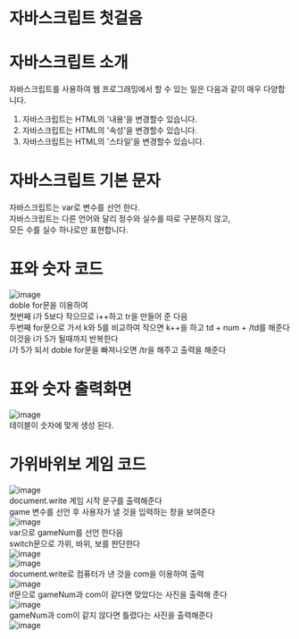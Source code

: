 # 자바스크립트 첫걸음
# 자바스크립트 소개
자바스크립트를 사용하여 웹 프로그래밍에서 할 수 있는 일은 다음과 같이 매우 다양합니다.<br>
1. 자바스크립트는 HTML의 '내용'을 변경할수 있습니다.<br>
2. 자바스크립트는 HTML의 '속성'을 변경할수 있습니다.<br>
3. 자바스크립트는 HTML의 '스타일'을 변경할수 있습니다.<br>
# 자바스크립트 기본 문자
자바스크립트는 var로 변수를 선언 한다.<br>
자바스크립트는 다른 언어와 달리 정수와 실수를 따로 구분하지 않고,<br>
모든 수를 실수 하나로만 표현합니다.<br>
# 표와 숫자 코드
![image](https://user-images.githubusercontent.com/102035198/173485786-efd2cc5f-f835-4a15-bb50-25493a96e452.png)<br>
doble for문을 이용하여<br>
첫번째 i가 5보다 작으므로 i++하고 tr을 만들어 준 다음<br>
두번째 for문으로 가서 k와 5를 비교하여 작으면 k++을 하고  td + num + /td를 해준다<br>
이것을 i가 5가 될때까지 반복한다<br>
i가 5가 되서 doble for문을 빠져나오면 /tr을 해주고 출력을 해준다<br>
# 표와 숫자 출력화면
![image](https://user-images.githubusercontent.com/102035198/173487238-be89608e-be78-4893-8ac3-76fa84d3e73f.png)<br>
테이블이 숫자에 맞게 생성 된다.<br>
# 가위바위보 게임 코드
![image](https://user-images.githubusercontent.com/102035198/173514701-287ec67a-afd4-49b2-8115-1be0498d97c9.png)<br>
document.write 게임 시작 문구를 출력해준다<br>
game 변수를 선언 후 사용자가 낼 것을 입력하는 창을 보여준다<br> 
![image](https://user-images.githubusercontent.com/102035198/173515931-89851fa4-1a67-4a58-a389-1ab8b3c66030.png)<br>
var으로 gameNum를 선언 한다음 <br>
switch문으로 가위, 바위, 보를 판단한다<br>
![image](https://user-images.githubusercontent.com/102035198/173515209-5f28207f-ff4a-4a11-ae8f-148b3c6b777e.png)<br>
![image](https://user-images.githubusercontent.com/102035198/173515152-6327173f-88d9-407f-900a-ce32d5eebc6e.png)<br>
document.write로 컴퓨터가 낸 것을 com을 이용하여 출력<br>
![image](https://user-images.githubusercontent.com/102035198/173514624-c77ca334-7918-4186-bbf8-f9efebcbe47d.png)<br>
if문으로 gameNum과 com이 같다면 맞았다는 사진을 출력해 준다<br>
![image](https://user-images.githubusercontent.com/102035198/173515256-9d8f4660-53e2-4ccc-b160-ed04e5267ef0.png)<br>
gameNum과 com이 같지 않다면 틀렸다는 사진을 출력해준다<br>
![image](https://user-images.githubusercontent.com/102035198/173514493-e28b55d4-af2f-41ad-b152-0ab1633ea427.png)<br>
